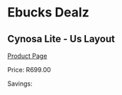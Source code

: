 
# Ebucks Dealz
## Cynosa Lite - Us Layout
[Product Page](https://www.ebucks.com/web/shop/productSelected.do?prodId=1193388117&catId=365757697)

Price: R699.00

Savings: 


	